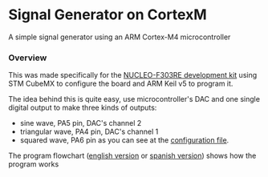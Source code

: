 # Signal Generator on CortexM
A simple signal generator using an ARM Cortex-M4 microcontroller

### Overview
This was made specifically for the [NUCLEO-F303RE development kit](https://www.st.com/en/evaluation-tools/nucleo-f303re.html) using STM CubeMX to configure the board and ARM Keil v5 to program it.

The idea behind this is quite easy, use microcontroller's DAC and one single digital output to make three kinds of outputs:
 - sine wave, PA5 pin, DAC's channel 2
 - triangular wave, PA4 pin, DAC's channel 1 
 - squared wave, PA6 pin
as you can see at the [configuration file](sindac.ioc).

The program flowchart ([english version](flowchart_eng.png) or [spanish version](flowchart.png)) shows how the program works
